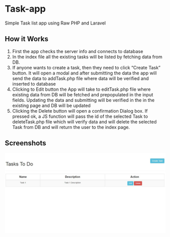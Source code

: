 # Task-app
Simple Task list app using Raw PHP and Laravel

## How it Works
1.	First the app checks the server info and connects to database
2.	In the index file all the existing tasks will be listed by fetching data from DB.
3.	If anyone wants to create a task, then they need to click “Create Task” button. It will open a modal and after submitting the data the app will send the data to addTask.php file where data will be verified and inserted to database
4.	Clicking to Edit button the App will take to editTask.php file where existing data from DB will be fetched and prepopulated in the input fields. Updating the data and submitting will be verified in the in the existing page and DB will be updated
5.	Clicking the Delete button will open a confirmation Dialog box. If pressed ok, a JS function will pass the id of the selected Task to deleteTask.php file which will verify data and will delete the selected Task from DB and will return the user to the index page.


## Screenshots

![Screenshot](screen-1.JPG)


